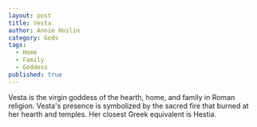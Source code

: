 ```yaml
---
layout: post
title: Vesta
author: Annie Hoslin
category: Gods
tags: 
  - Home
  - Family
  - Goddess
published: true
---
```


Vesta is the virgin goddess of the hearth, home, and family in Roman religion. Vesta's presence is symbolized by the sacred fire that burned at her hearth and temples. Her closest Greek equivalent is Hestia.


